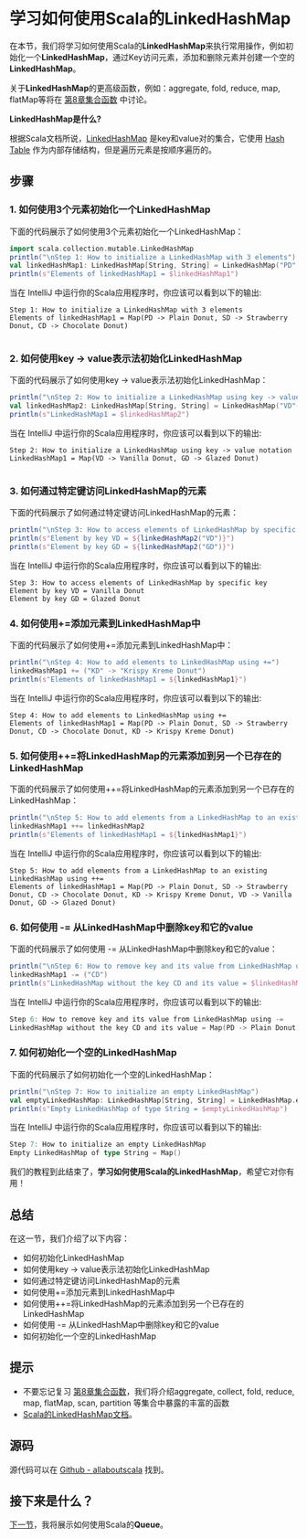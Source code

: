 # 学习如何使用Scala的LinkedHashMap

在本节，我们将学习如何使用Scala的**LinkedHashMap**来执行常用操作，例如初始化一个**LinkedHashMap**，通过Key访问元素，添加和删除元素并创建一个空的**LinkedHashMap**。

关于**LinkedHashMap**的更高级函数，例如：aggregate, fold, reduce, map, flatMap等将在 [第8章集合函数](8_1.md) 中讨论。

**LinkedHashMap是什么?**

根据Scala文档所说，[LinkedHashMap](http://www.scala-lang.org/api/rc2/scala/collection/mutable/LinkedHashMap.html) 是key和value对的集合，它使用 [Hash Table](http://docs.scala-lang.org/overviews/collections/concrete-mutable-collection-classes) 作为内部存储结构，但是遍历元素是按顺序遍历的。

## 步骤

### 1. 如何使用3个元素初始化一个LinkedHashMap

下面的代码展示了如何使用3个元素初始化一个LinkedHashMap：

```scala
import scala.collection.mutable.LinkedHashMap
println("\nStep 1: How to initialize a LinkedHashMap with 3 elements")
val linkedHashMap1: LinkedHashMap[String, String] = LinkedHashMap("PD" -> "Plain Donut", "SD" ->"Strawberry Donut", "CD" -> "Chocolate Donut")
println(s"Elements of linkedHashMap1 = $linkedHashMap1")


```

当在 IntelliJ 中运行你的Scala应用程序时，你应该可以看到以下的输出:


```
Step 1: How to initialize a LinkedHashMap with 3 elements
Elements of linkedHashMap1 = Map(PD -> Plain Donut, SD -> Strawberry Donut, CD -> Chocolate Donut)


```

### 2. 如何使用key -> value表示法初始化LinkedHashMap

下面的代码展示了如何使用key -> value表示法初始化LinkedHashMap：

```scala
println("\nStep 2: How to initialize a LinkedHashMap using key -> value notation")
val linkedHashMap2: LinkedHashMap[String, String] = LinkedHashMap("VD"-> "Vanilla Donut", "GD" -> "Glazed Donut")
println(s"LinkedHashMap1 = $linkedHashMap2")

```

当在 IntelliJ 中运行你的Scala应用程序时，你应该可以看到以下的输出:

```
Step 2: How to initialize a LinkedHashMap using key -> value notation
LinkedHashMap1 = Map(VD -> Vanilla Donut, GD -> Glazed Donut)


```

### 3. 如何通过特定键访问LinkedHashMap的元素


下面的代码展示了如何通过特定键访问LinkedHashMap的元素：

```scala
println("\nStep 3: How to access elements of LinkedHashMap by specific key")
println(s"Element by key VD = ${linkedHashMap2("VD")}")
println(s"Element by key GD = ${linkedHashMap2("GD")}")

```

当在 IntelliJ 中运行你的Scala应用程序时，你应该可以看到以下的输出:

```
Step 3: How to access elements of LinkedHashMap by specific key
Element by key VD = Vanilla Donut
Element by key GD = Glazed Donut

```

### 4. 如何使用+=添加元素到LinkedHashMap中

下面的代码展示了如何使用+=添加元素到LinkedHashMap中：

```scala
println("\nStep 4: How to add elements to LinkedHashMap using +=")
linkedHashMap1 += ("KD" -> "Krispy Kreme Donut")
println(s"Elements of linkedHashMap1 = ${linkedHashMap1}")

```

当在 IntelliJ 中运行你的Scala应用程序时，你应该可以看到以下的输出:

```
Step 4: How to add elements to LinkedHashMap using +=
Elements of linkedHashMap1 = Map(PD -> Plain Donut, SD -> Strawberry Donut, CD -> Chocolate Donut, KD -> Krispy Kreme Donut)

```

### 5. 如何使用++=将LinkedHashMap的元素添加到另一个已存在的LinkedHashMap

下面的代码展示了如何使用++=将LinkedHashMap的元素添加到另一个已存在的LinkedHashMap：

```scala
println("\nStep 5: How to add elements from a LinkedHashMap to an existing LinkedHashMap using ++=")
linkedHashMap1 ++= linkedHashMap2
println(s"Elements of linkedHashMap1 = ${linkedHashMap1}")

```

当在 IntelliJ 中运行你的Scala应用程序时，你应该可以看到以下的输出:

```
Step 5: How to add elements from a LinkedHashMap to an existing LinkedHashMap using ++=
Elements of linkedHashMap1 = Map(PD -> Plain Donut, SD -> Strawberry Donut, CD -> Chocolate Donut, KD -> Krispy Kreme Donut, VD -> Vanilla Donut, GD -> Glazed Donut)

```

 

### 6. 如何使用 -= 从LinkedHashMap中删除key和它的value

下面的代码展示了如何使用 -= 从LinkedHashMap中删除key和它的value：

```scala
println("\nStep 6: How to remove key and its value from LinkedHashMap using -=")
linkedHashMap1 -= ("CD")
println(s"LinkedHashMap without the key CD and its value = $linkedHashMap1")

```

当在 IntelliJ 中运行你的Scala应用程序时，你应该可以看到以下的输出:

```scala
Step 6: How to remove key and its value from LinkedHashMap using -=
LinkedHashMap without the key CD and its value = Map(PD -> Plain Donut, SD -> Strawberry Donut, KD -> Krispy Kreme Donut, VD -> Vanilla Donut, GD -> Glazed Donut)

```

 

### 7. 如何初始化一个空的LinkedHashMap

下面的代码展示了如何初始化一个空的LinkedHashMap：

```scala
println("\nStep 7: How to initialize an empty LinkedHashMap")
val emptyLinkedHashMap: LinkedHashMap[String, String] = LinkedHashMap.empty[String,String]
println(s"Empty LinkedHashMap of type String = $emptyLinkedHashMap")


```

当在 IntelliJ 中运行你的Scala应用程序时，你应该可以看到以下的输出:

```scala
Step 7: How to initialize an empty LinkedHashMap
Empty LinkedHashMap of type String = Map()

```

我们的教程到此结束了，**学习如何使用Scala的LinkedHashMap**，希望它对你有用！
 
## 总结

在这一节，我们介绍了以下内容：

- 如何初始化LinkedHashMap
- 如何使用key -> value表示法初始化LinkedHashMap
- 如何通过特定键访问LinkedHashMap的元素
- 如何使用+=添加元素到LinkedHashMap中
- 如何使用++=将LinkedHashMap的元素添加到另一个已存在的LinkedHashMap
- 如何使用 -= 从LinkedHashMap中删除key和它的value
- 如何初始化一个空的LinkedHashMap


## 提示

- 不要忘记复习 [第8章集合函数](8_1.md)，我们将介绍aggregate, collect, fold, reduce, map, flatMap, scan, partition 等集合中暴露的丰富的函数
- [Scala的LinkedHashMap文档](http://www.scala-lang.org/api/current/#scala.collection.mutable.LinkedHashMap)。


## 源码

源代码可以在 [Github - allaboutscala](https://github.com/nadimbahadoor/allaboutscala) 找到。

 
## 接下来是什么？

[下一节](7_10.md)，我将展示如何使用Scala的**Queue**。
